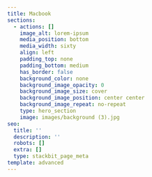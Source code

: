 ```yaml
---
title: Macbook
sections:
  - actions: []
    image_alt: lorem-ipsum
    media_position: bottom
    media_width: sixty
    align: left
    padding_top: none
    padding_bottom: medium
    has_border: false
    background_color: none
    background_image_opacity: 0
    background_image_size: cover
    background_image_position: center center
    background_image_repeat: no-repeat
    type: hero_section
    image: images/background (3).jpg
seo:
  title: ''
  description: ''
  robots: []
  extra: []
  type: stackbit_page_meta
template: advanced
---
```

